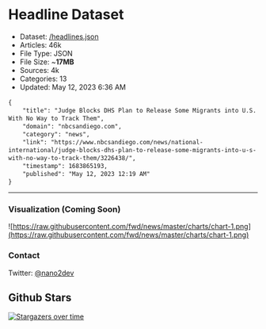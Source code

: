 # Headline Dataset

- Dataset: [/headlines.json](https://raw.githubusercontent.com/fwd/news/master/headlines.json) 
- Articles: 46k
- File Type: JSON
- File Size: ~**17MB**
- Sources: 4k
- Categories: 13
- Updated: May 12, 2023 6:36 AM

```
{
    "title": "Judge Blocks DHS Plan to Release Some Migrants into U.S. With No Way to Track Them",
    "domain": "nbcsandiego.com",
    "category": "news",
    "link": "https://www.nbcsandiego.com/news/national-international/judge-blocks-dhs-plan-to-release-some-migrants-into-u-s-with-no-way-to-track-them/3226438/",
    "timestamp": 1683865193,
    "published": "May 12, 2023 12:19 AM"
}
```

---

### Visualization (Coming Soon)

![https://raw.githubusercontent.com/fwd/news/master/charts/chart-1.png](https://raw.githubusercontent.com/fwd/news/master/charts/chart-1.png)

### Contact 

Twitter: [@nano2dev](https://twitter.com/nano2dev)

## Github Stars

[![Stargazers over time](https://starchart.cc/fwd/news.svg)](https://starchart.cc/fwd/news)
